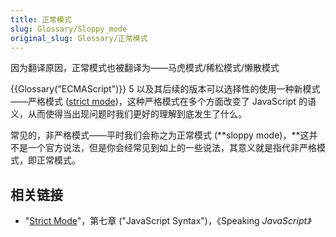 ```yaml
---
title: 正常模式
slug: Glossary/Sloppy_mode
original_slug: Glossary/正常模式
---
```


因为翻译原因，正常模式也被翻译为——马虎模式/稀松模式/懒散模式

{{Glossary("ECMAScript")}} 5 以及其后续的版本可以选择性的使用一种新模式——严格模式 ([strict mode](/zh-CN/docs/Web/JavaScript/Reference/Strict_mode))，这种严格模式在多个方面改变了 JavaScript 的语义，从而使得当出现问题时我们更好的理解到底发生了什么。

常见的，非严格模式——平时我们会称之为正常模式 (**sloppy mode)，**这并不是一个官方说法，但是你会经常见到如上的一些说法，其意义就是指代非严格模式，即正常模式。

## 相关链接

- "[Strict Mode](http://speakingjs.com/es5/ch07.html#strict_mode)"，第七章 ("JavaScript Syntax")，《Speaking _JavaScript》_
